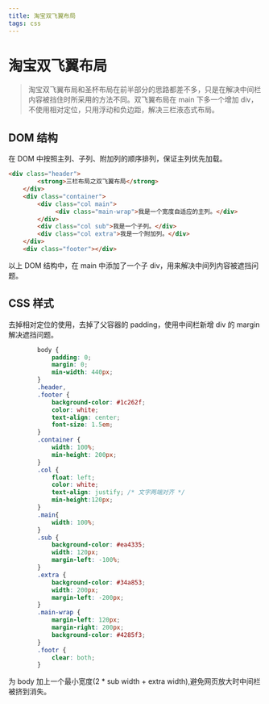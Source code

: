 ```yaml
---
title: 淘宝双飞翼布局
tags: css
---
```

# 淘宝双飞翼布局

> 淘宝双飞翼布局和圣杯布局在前半部分的思路都差不多，只是在解决中间栏内容被挡住时所采用的方法不同。双飞翼布局在 main 下多一个增加 div，不使用相对定位，只用浮动和负边距，解决三栏液态式布局。

## DOM 结构

在 DOM 中按照主列、子列、附加列的顺序排列，保证主列优先加载。

```html
<div class="header">
        <strong>三栏布局之双飞翼布局</strong>
    </div>
    <div class="container">
        <div class="col main">
             <div class="main-wrap">我是一个宽度自适应的主列。</div>
        </div>
        <div class="col sub">我是一个子列。</div>
        <div class="col extra">我是一个附加列。</div>
    </div>
    <div class="footer"></div>
```

以上 DOM 结构中，在 main 中添加了一个子 div，用来解决中间列内容被遮挡问题。

## CSS 样式

去掉相对定位的使用，去掉了父容器的 padding，使用中间栏新增 div 的 margin 解决遮挡问题。

```css
        body {
            padding: 0;
            margin: 0;
            min-width: 440px;
        }
        .header,
        .footer {
            background-color: #1c262f;
            color: white;
            text-align: center;
            font-size: 1.5em;
        }
        .container {
            width: 100%;
            min-height: 200px;
        }
        .col {
            float: left;
            color: white;
            text-align: justify; /* 文字两端对齐 */
            min-height:120px;
        }
        .main{
            width: 100%;
        }
        .sub {
            background-color: #ea4335;
            width: 120px;
            margin-left: -100%;
        }
        .extra {
            background-color: #34a853;
            width: 200px;
            margin-left: -200px;
        }
        .main-wrap {
            margin-left: 120px;
            margin-right: 200px;
            background-color: #4285f3;
        }
        .footr {
            clear: both;
        }
```

为 body 加上一个最小宽度(2 * sub width + extra width),避免网页放大时中间栏被挤到消失。